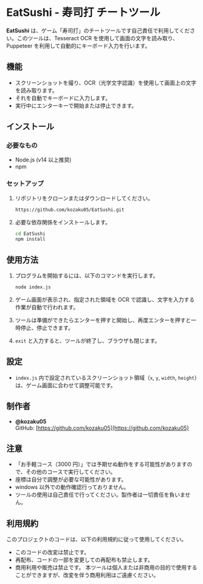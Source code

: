 # EatSushi - 寿司打 チートツール

**EatSushi** は、ゲーム「寿司打」のチートツールです自己責任で利用してください。このツールは、Tesseract OCR を使用して画面の文字を読み取り、Puppeteer を利用して自動的にキーボード入力を行います。

## 機能

- スクリーンショットを撮り、OCR（光学文字認識）を使用して画面上の文字を読み取ります。
- それを自動でキーボードに入力します。
- 実行中にエンターキーで開始または停止できます。

## インストール

### 必要なもの

- Node.js (v14 以上推奨)
- npm

### セットアップ

1. リポジトリをクローンまたはダウンロードしてください。

   ```bash
   https://github.com/kozaku05/EatSushi.git
   ```

2. 必要な依存関係をインストールします。

   ```bash
   cd EatSushi
   npm install
   ```

## 使用方法

1. プログラムを開始するには、以下のコマンドを実行します。

   ```bash
   node index.js
   ```

2. ゲーム画面が表示され、指定された領域を OCR で認識し、文字を入力する作業が自動で行われます。

3. ツールは準備ができたらエンターを押すと開始し、再度エンターを押すと一時停止、停止できます。

4. `exit` と入力すると、ツールが終了し、ブラウザも閉じます。

## 設定

- `index.js` 内で設定されているスクリーンショット領域（`x`, `y`, `width`, `height`）は、ゲーム画面に合わせて調整可能です。

## 制作者

- **@kozaku05**  
  GitHub: [https://github.com/kozaku05](https://github.com/kozaku05)

## 注意

- 「お手軽コース（3000 円）」では予期せぬ動作をする可能性がありますので、その他のコースで実行してください。
- 座標は自分で調整が必要な可能性があります。
- windows 以外での動作確認行っておりません。
- ツールの使用は自己責任で行ってください。製作者は一切責任を負いません。

## 利用規約

このプロジェクトのコードは、以下の利用規約に従って使用してください。

- このコードの改変は禁止です。
- 再配布、コードの一部を変更しての再配布も禁止します。
- 商用利用や販売は禁止です。
  本ツールは個人または非商用の目的で使用することができますが、改変を伴う商用利用はご遠慮ください。
